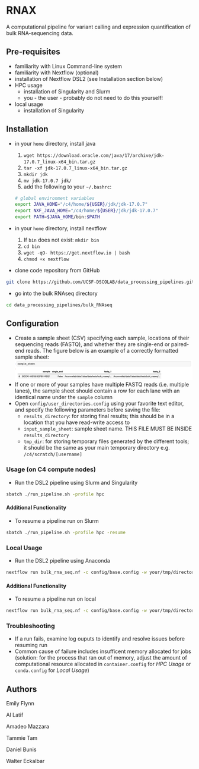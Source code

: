 # RNAX
A computational pipeline for variant calling and expression quantification of bulk RNA-sequencing data.

## Pre-requisites
* familiarity with Linux Command-line system
* familiarity with Nextflow (optional)
* installation of Nextflow DSL2 (see Installation section below)
* HPC usage
    * installation of Singularity and Slurm
    * you - the user - probably do not need to do this yourself!
* local usage
    * installation of Singularity

## Installation
* in your `home` directory, install java
    1. `wget https://download.oracle.com/java/17/archive/jdk-17.0.7_linux-x64_bin.tar.gz`
    2. `tar -xf jdk-17.0.7_linux-x64_bin.tar.gz`
    3. `mkdir jdk`
    4. `mv jdk-17.0.7 jdk/`
    5. add the following to your `~/.bashrc`: 

    ```bash
    # global environment variables
    export JAVA_HOME="/c4/home/${USER}/jdk/jdk-17.0.7"
    export NXF_JAVA_HOME="/c4/home/${USER}/jdk/jdk-17.0.7"
    export PATH=$JAVA_HOME/bin:$PATH
    ```
* in your `home` directory, install nextflow
    1. If `bin` does not exist: `mkdir bin`
    2. `cd bin`
    3. `wget -qO- https://get.nextflow.io | bash`
    4. `chmod +x nextflow`
* clone code repository from GitHub
```bash
git clone https://github.com/UCSF-DSCOLAB/data_processing_pipelines.git
```
* go into the bulk RNAseq directory
```bash
cd data_processing_pipelines/bulk_RNAseq
```

## Configuration
* Create a sample sheet (CSV) specifying each sample, locations of their sequencing reads (FASTQ), and whether they are single-end or paired-end reads. The figure below is an example of a correctly formatted sample sheet:
![sample_sheet](docs/figs/sample_sheet_example.png)
* If one or more of your samples have multiple FASTQ reads (i.e. multiple lanes), the sample sheet should contain a row for each lane with an identical name under the `sample` column
* Open `config/user_directories.config` using your favorite text editor, and specify the following parameters before saving the file:
    * `results_directory`: for storing final results; this should be in a location that you have read-write access to
    * `input_sample_sheet`: sample sheet name. THIS FILE MUST BE INSIDE `results_directory`
    * `tmp_dir`: for storing temporary files generated by the different tools; it should be the same as your main temporary directory e.g. `/c4/scratch/[username]`

### Usage (on C4 compute nodes)
* Run the DSL2 pipeline using Slurm and Singularity
```bash
sbatch ./run_pipeline.sh -profile hpc
```

#### Additional Functionality
* To resume a pipeline run on Slurm 
```bash
sbatch ./run_pipeline.sh -profile hpc -resume
```

### Local Usage
* Run the DSL2 pipeline using Anaconda
```bash
nextflow run bulk_rna_seq.nf -c config/base.config -w your/tmp/directory -profile local
```
#### Additional Functionality
* To resume a pipeline run on local
```bash
nextflow run bulk_rna_seq.nf -c config/base.config -w your/tmp/directory -profile local -resume
```

### Troubleshooting
* If a run fails, examine log ouputs to identify and resolve issues before resuming run
* Common cause of failure includes insufficent memory allocated for jobs (solution: for the process that ran out of memory, adjust the amount of computational resource allocated in `container.config` for _HPC Usage_ or `conda.config` for _Local Usage_)

## Authors
Emily Flynn

Al Latif

Amadeo Mazzara

Tammie Tam

Daniel Bunis

Walter Eckalbar